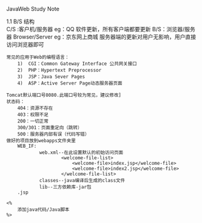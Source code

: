 JavaWeb Study Note

1.1	B/S 结构	
	C/S :客户机/服务器
		eg：QQ
		软件更新，所有客户端都要更新
	B/S：浏览器/服务器 Browser/Server
		eg：京东网上商城
		服务器端的更新对用户无影响，用户直接访问浏览器即可
		
	常见的应用于Web的编程语言：
		1)	CGI：Common Gateway Interface 公共网关接口
		2)	PHP：Hypertext Preprocessor
		3)	JSP：Java Sever Pages
		4)	ASP：Active Server Page动态服务器页面
	
	Tomcat默认端口号8080.此端口号较为常见，建议修改]
	状态码：
		404：资源不存在
		403：权限不足
		200：一切正常
		300/301：页面重定向（跳转）
		500：服务器内部有误（代码写错）
	做好的项目放到webapps文件夹里
		WEB_IF:
				web.xml--在此设置默认的初始访问页面
						<welcome-file-list>
							<welcome-file>index.jsp</welcome-file>
							<welcome-file>index2.jsp</welcome-file>
						</welcome-file-list>
				classes--java编译后生成的class文件
				lib--三方依赖库-jar包
		.jsp
		
	<%
		添加java代码/Java脚本
	%>
	
		